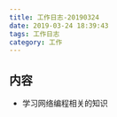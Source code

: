 ```yaml
---
title: 工作日志-20190324
date: 2019-03-24 18:39:43
tags: 工作日志
category: 工作
---
```


## 内容

* 学习网络编程相关的知识
